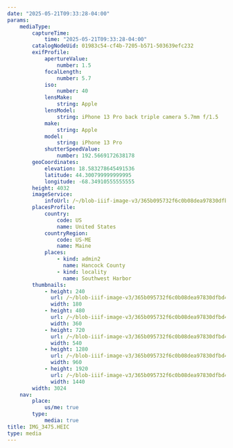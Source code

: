 ```yaml
---
date: "2025-05-21T09:33:28-04:00"
params:
    mediaType:
        captureTime:
            time: "2025-05-21T09:33:28-04:00"
        catalogNodeUid: 01983c54-cf4b-7205-b571-503639efc232
        exifProfile:
            apertureValue:
                number: 1.5
            focalLength:
                number: 5.7
            iso:
                number: 40
            lensMake:
                string: Apple
            lensModel:
                string: iPhone 13 Pro back triple camera 5.7mm f/1.5
            make:
                string: Apple
            model:
                string: iPhone 13 Pro
            shutterSpeedValue:
                number: 192.5669172638178
        geoCoordinates:
            elevation: 18.583278645491536
            latitude: 44.300799999999995
            longitude: -68.34910555555555
        height: 4032
        imageService:
            infoUrl: /~/blob-iiif-image-v3/365b095732f6c0b08dea97830dfbd4d9bf377afa0fe38042b320fef4de9c2200/info.json
        placesProfile:
            country:
                code: US
                name: United States
            countryRegion:
                code: US-ME
                name: Maine
            places:
                - kind: admin2
                  name: Hancock County
                - kind: locality
                  name: Southwest Harbor
        thumbnails:
            - height: 240
              url: /~/blob-iiif-image-v3/365b095732f6c0b08dea97830dfbd4d9bf377afa0fe38042b320fef4de9c2200/full/180%2C240/0/default.jpg
              width: 180
            - height: 480
              url: /~/blob-iiif-image-v3/365b095732f6c0b08dea97830dfbd4d9bf377afa0fe38042b320fef4de9c2200/full/360%2C480/0/default.jpg
              width: 360
            - height: 720
              url: /~/blob-iiif-image-v3/365b095732f6c0b08dea97830dfbd4d9bf377afa0fe38042b320fef4de9c2200/full/540%2C720/0/default.jpg
              width: 540
            - height: 1280
              url: /~/blob-iiif-image-v3/365b095732f6c0b08dea97830dfbd4d9bf377afa0fe38042b320fef4de9c2200/full/960%2C1280/0/default.jpg
              width: 960
            - height: 1920
              url: /~/blob-iiif-image-v3/365b095732f6c0b08dea97830dfbd4d9bf377afa0fe38042b320fef4de9c2200/full/1440%2C1920/0/default.jpg
              width: 1440
        width: 3024
    nav:
        place:
            us/me: true
        type:
            media: true
title: IMG_3475.HEIC
type: media
---
```

